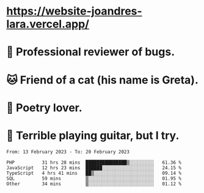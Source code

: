 # https://website-joandres-lara.vercel.app/
# 🐛 Professional reviewer of bugs.
# 🐱 Friend of a cat (his name is Greta).
# 📜 Poetry lover.
# 🎸 Terrible playing guitar, but I try.

<!--START_SECTION:waka-->

```text
From: 13 February 2023 - To: 20 February 2023

PHP          31 hrs 28 mins  ███████████████▒░░░░░░░░░   61.36 %
JavaScript   12 hrs 23 mins  ██████░░░░░░░░░░░░░░░░░░░   24.15 %
TypeScript   4 hrs 41 mins   ██▒░░░░░░░░░░░░░░░░░░░░░░   09.14 %
SQL          59 mins         ▒░░░░░░░░░░░░░░░░░░░░░░░░   01.95 %
Other        34 mins         ▒░░░░░░░░░░░░░░░░░░░░░░░░   01.12 %
```

<!--END_SECTION:waka-->
